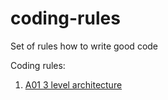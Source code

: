 # coding-rules
Set of rules how to write good code

Coding rules:
1. [A01 3 level architecture](./app-level/A01_3_level_arch.md)